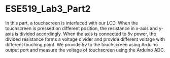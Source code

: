 # ESE519_Lab3_Part2

In this part, a touchscreen is interfaced with our LCD. When the touchscreen is pressed on different position, the resistance in x-axis and y-axis is divided accordingly. When the axis is connected to 5v power, the divided resistance forms a voltage divider and provide different voltage with different touching point. We provide 5v to the touchscreen using Arduino output port and measure the voltage of touchscreen using the Arduino ADC.

